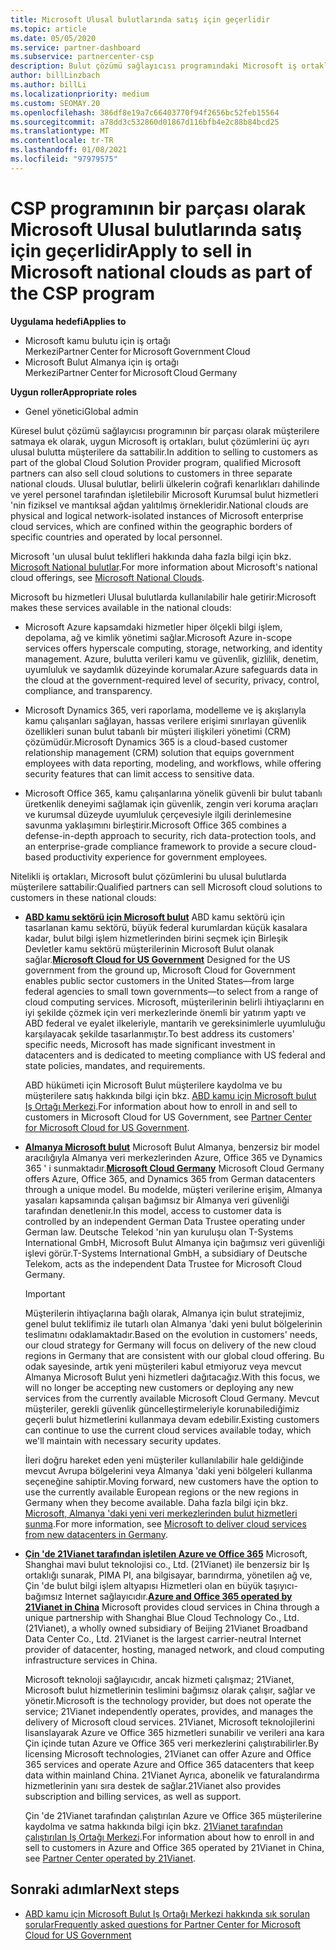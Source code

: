 ```yaml
---
title: Microsoft Ulusal bulutlarında satış için geçerlidir
ms.topic: article
ms.date: 05/05/2020
ms.service: partner-dashboard
ms.subservice: partnercenter-csp
description: Bulut çözümü sağlayıcısı programındaki Microsoft iş ortaklarının desteklenen Ulusal bulutlara kayıtlı müşterilere nasıl satıtabilecekleri hakkında bilgi edinin.
author: billLinzbach
ms.author: billLi
ms.localizationpriority: medium
ms.custom: SEOMAY.20
ms.openlocfilehash: 386df8e19a7c66403770f94f2656bc52feb15564
ms.sourcegitcommit: a78dd3c532860d01867d116bfb4e2c88b84bcd25
ms.translationtype: MT
ms.contentlocale: tr-TR
ms.lasthandoff: 01/08/2021
ms.locfileid: "97979575"
---
```

# <a name="apply-to-sell-in-microsoft-national-clouds-as-part-of-the-csp-program"></a><span data-ttu-id="6fe39-103">CSP programının bir parçası olarak Microsoft Ulusal bulutlarında satış için geçerlidir</span><span class="sxs-lookup"><span data-stu-id="6fe39-103">Apply to sell in Microsoft national clouds as part of the CSP program</span></span>

<span data-ttu-id="6fe39-104">**Uygulama hedefi**</span><span class="sxs-lookup"><span data-stu-id="6fe39-104">**Applies to**</span></span>

- <span data-ttu-id="6fe39-105">Microsoft kamu bulutu için iş ortağı Merkezi</span><span class="sxs-lookup"><span data-stu-id="6fe39-105">Partner Center for Microsoft Government Cloud</span></span>
- <span data-ttu-id="6fe39-106">Microsoft Bulut Almanya için iş ortağı Merkezi</span><span class="sxs-lookup"><span data-stu-id="6fe39-106">Partner Center for Microsoft Cloud Germany</span></span>


<span data-ttu-id="6fe39-107">**Uygun roller**</span><span class="sxs-lookup"><span data-stu-id="6fe39-107">**Appropriate roles**</span></span>

- <span data-ttu-id="6fe39-108">Genel yönetici</span><span class="sxs-lookup"><span data-stu-id="6fe39-108">Global admin</span></span>

<span data-ttu-id="6fe39-109">Küresel bulut çözümü sağlayıcısı programının bir parçası olarak müşterilere satmaya ek olarak, uygun Microsoft iş ortakları, bulut çözümlerini üç ayrı ulusal bulutta müşterilere da sattabilir.</span><span class="sxs-lookup"><span data-stu-id="6fe39-109">In addition to selling to customers as part of the global Cloud Solution Provider program, qualified Microsoft partners can also sell cloud solutions to customers in three separate national clouds.</span></span> <span data-ttu-id="6fe39-110">Ulusal bulutlar, belirli ülkelerin coğrafi kenarlıkları dahilinde ve yerel personel tarafından işletilebilir Microsoft Kurumsal bulut hizmetleri 'nin fiziksel ve mantıksal ağdan yalıtılmış örnekleridir.</span><span class="sxs-lookup"><span data-stu-id="6fe39-110">National clouds are physical and logical network-isolated instances of Microsoft enterprise cloud services, which are confined within the geographic borders of specific countries and operated by local personnel.</span></span> 

<span data-ttu-id="6fe39-111">Microsoft 'un ulusal bulut teklifleri hakkında daha fazla bilgi için bkz. [Microsoft National bulutlar](https://www.microsoft.com/trustcenter/cloudservices/nationalcloud).</span><span class="sxs-lookup"><span data-stu-id="6fe39-111">For more information about Microsoft's national cloud offerings, see [Microsoft National Clouds](https://www.microsoft.com/trustcenter/cloudservices/nationalcloud).</span></span>

<span data-ttu-id="6fe39-112">Microsoft bu hizmetleri Ulusal bulutlarda kullanılabilir hale getirir:</span><span class="sxs-lookup"><span data-stu-id="6fe39-112">Microsoft makes these services available in the national clouds:</span></span>

-   <span data-ttu-id="6fe39-113">Microsoft Azure kapsamdaki hizmetler hiper ölçekli bilgi işlem, depolama, ağ ve kimlik yönetimi sağlar.</span><span class="sxs-lookup"><span data-stu-id="6fe39-113">Microsoft Azure in-scope services offers hyperscale computing, storage, networking, and identity management.</span></span> <span data-ttu-id="6fe39-114">Azure, bulutta verileri kamu ve güvenlik, gizlilik, denetim, uyumluluk ve saydamlık düzeyinde korumalar.</span><span class="sxs-lookup"><span data-stu-id="6fe39-114">Azure safeguards data in the cloud at the government-required level of security, privacy, control, compliance, and transparency.</span></span>

-   <span data-ttu-id="6fe39-115">Microsoft Dynamics 365, veri raporlama, modelleme ve iş akışlarıyla kamu çalışanları sağlayan, hassas verilere erişimi sınırlayan güvenlik özellikleri sunan bulut tabanlı bir müşteri ilişkileri yönetimi (CRM) çözümüdür.</span><span class="sxs-lookup"><span data-stu-id="6fe39-115">Microsoft Dynamics 365 is a cloud-based customer relationship management (CRM) solution that equips government employees with data reporting, modeling, and workflows, while offering security features that can limit access to sensitive data.</span></span>

-   <span data-ttu-id="6fe39-116">Microsoft Office 365, kamu çalışanlarına yönelik güvenli bir bulut tabanlı üretkenlik deneyimi sağlamak için güvenlik, zengin veri koruma araçları ve kurumsal düzeyde uyumluluk çerçevesiyle ilgili derinlemesine savunma yaklaşımını birleştirir.</span><span class="sxs-lookup"><span data-stu-id="6fe39-116">Microsoft Office 365 combines a defense-in-depth approach to security, rich data-protection tools, and an enterprise-grade compliance framework to provide a secure cloud-based productivity experience for government employees.</span></span>

<span data-ttu-id="6fe39-117">Nitelikli iş ortakları, Microsoft bulut çözümlerini bu ulusal bulutlarda müşterilere sattabilir:</span><span class="sxs-lookup"><span data-stu-id="6fe39-117">Qualified partners can sell Microsoft cloud solutions to customers in these national clouds:</span></span>

-   <span data-ttu-id="6fe39-118">[**ABD kamu sektörü için Microsoft bulut**](https://www.microsoft.com/trustcenter/cloudservices/nationalcloud#Microsoft_Cloud_for_US) ABD kamu sektörü için tasarlanan kamu sektörü, büyük federal kurumlardan küçük kasalara kadar, bulut bilgi işlem hizmetlerinden birini seçmek için Birleşik Devletler kamu sektörü müşterilerinin Microsoft Bulut olanak sağlar.</span><span class="sxs-lookup"><span data-stu-id="6fe39-118">[**Microsoft Cloud for US Government**](https://www.microsoft.com/trustcenter/cloudservices/nationalcloud#Microsoft_Cloud_for_US) Designed for the US government from the ground up, Microsoft Cloud for Government enables public sector customers in the United States—from large federal agencies to small town governments—to select from a range of cloud computing services.</span></span> <span data-ttu-id="6fe39-119">Microsoft, müşterilerinin belirli ihtiyaçlarını en iyi şekilde çözmek için veri merkezlerinde önemli bir yatırım yaptı ve ABD federal ve eyalet ilkeleriyle, mantarih ve gereksinimlerle uyumluluğu karşılayacak şekilde tasarlanmıştır.</span><span class="sxs-lookup"><span data-stu-id="6fe39-119">To best address its customers' specific needs, Microsoft has made significant investment in datacenters and is dedicated to meeting compliance with US federal and state policies, mandates, and requirements.</span></span> 

    <span data-ttu-id="6fe39-120">ABD hükümeti için Microsoft Bulut müşterilere kaydolma ve bu müşterilere satış hakkında bilgi için bkz. [ABD kamu için Microsoft bulut Iş Ortağı Merkezi](partner-center-for-microsoft-us-govt-cloud.md).</span><span class="sxs-lookup"><span data-stu-id="6fe39-120">For information about how to enroll in and sell to customers in Microsoft Cloud for US Government, see [Partner Center for Microsoft Cloud for US Government](partner-center-for-microsoft-us-govt-cloud.md).</span></span>

-   <span data-ttu-id="6fe39-121">[**Almanya Microsoft bulut**](https://www.microsoft.com/trustcenter/cloudservices/nationalcloud#Microsoft_Cloud_Germany) Microsoft Bulut Almanya, benzersiz bir model aracılığıyla Almanya veri merkezlerinden Azure, Office 365 ve Dynamics 365 ' i sunmaktadır.</span><span class="sxs-lookup"><span data-stu-id="6fe39-121">[**Microsoft Cloud Germany**](https://www.microsoft.com/trustcenter/cloudservices/nationalcloud#Microsoft_Cloud_Germany) Microsoft Cloud Germany offers Azure, Office 365, and Dynamics 365 from German datacenters through a unique model.</span></span> <span data-ttu-id="6fe39-122">Bu modelde, müşteri verilerine erişim, Almanya yasaları kapsamında çalışan bağımsız bir Almanya veri güvenliği tarafından denetlenir.</span><span class="sxs-lookup"><span data-stu-id="6fe39-122">In this model, access to customer data is controlled by an independent German Data Trustee operating under German law.</span></span> <span data-ttu-id="6fe39-123">Deutsche Telekod 'nin yan kuruluşu olan T-Systems International GmbH, Microsoft Bulut Almanya için bağımsız veri güvenliği işlevi görür.</span><span class="sxs-lookup"><span data-stu-id="6fe39-123">T-Systems International GmbH, a subsidiary of Deutsche Telekom, acts as the independent Data Trustee for Microsoft Cloud Germany.</span></span>

    > [!IMPORTANT]  
    > <span data-ttu-id="6fe39-124">Müşterilerin ihtiyaçlarına bağlı olarak, Almanya için bulut stratejimiz, genel bulut teklifimiz ile tutarlı olan Almanya 'daki yeni bulut bölgelerinin teslimatını odaklamaktadır.</span><span class="sxs-lookup"><span data-stu-id="6fe39-124">Based on the evolution in customers' needs, our cloud strategy for Germany will focus on delivery of the new cloud regions in Germany that are consistent with our global cloud offering.</span></span> <span data-ttu-id="6fe39-125">Bu odak sayesinde, artık yeni müşterileri kabul etmiyoruz veya mevcut Almanya Microsoft Bulut yeni hizmetleri dağıtacağız.</span><span class="sxs-lookup"><span data-stu-id="6fe39-125">With this focus, we will no longer be accepting new customers or deploying any new services from the currently available Microsoft Cloud Germany.</span></span> <span data-ttu-id="6fe39-126">Mevcut müşteriler, gerekli güvenlik güncelleştirmeleriyle korunabilediğimiz geçerli bulut hizmetlerini kullanmaya devam edebilir.</span><span class="sxs-lookup"><span data-stu-id="6fe39-126">Existing customers can continue to use the current cloud services available today, which we'll maintain with necessary security updates.</span></span>
    >  
    > <span data-ttu-id="6fe39-127">İleri doğru hareket eden yeni müşteriler kullanılabilir hale geldiğinde mevcut Avrupa bölgelerini veya Almanya 'daki yeni bölgeleri kullanma seçeneğine sahiptir.</span><span class="sxs-lookup"><span data-stu-id="6fe39-127">Moving forward, new customers have the option to use the currently available European regions or the new regions in Germany when they become available.</span></span> <span data-ttu-id="6fe39-128">Daha fazla bilgi için bkz. [Microsoft, Almanya 'daki yeni veri merkezlerinden bulut hizmetleri sunma](https://news.microsoft.com/europe/2018/08/31/microsoft-to-deliver-cloud-services-from-new-datacentres-in-germany-in-2019-to-meet-evolving-customer-needs/).</span><span class="sxs-lookup"><span data-stu-id="6fe39-128">For more information, see [Microsoft to deliver cloud services from new datacenters in Germany](https://news.microsoft.com/europe/2018/08/31/microsoft-to-deliver-cloud-services-from-new-datacentres-in-germany-in-2019-to-meet-evolving-customer-needs/).</span></span>

    
-   <span data-ttu-id="6fe39-129">[**Çin 'de 21Vianet tarafından işletilen Azure ve Office 365**](https://www.microsoft.com/trustcenter/cloudservices/nationalcloud#Microsoft_Cloud_for_China) Microsoft, Shanghai mavi bulut teknolojisi co., Ltd. (21Vianet) ile benzersiz bir Iş ortaklığı sunarak, PIMA PI, ana bilgisayar, barındırma, yönetilen ağ ve, Çin 'de bulut bilgi işlem altyapısı Hizmetleri olan en büyük taşıyıcı-bağımsız Internet sağlayıcıdır.</span><span class="sxs-lookup"><span data-stu-id="6fe39-129">[**Azure and Office 365 operated by 21Vianet in China**](https://www.microsoft.com/trustcenter/cloudservices/nationalcloud#Microsoft_Cloud_for_China) Microsoft provides cloud services in China through a unique partnership with Shanghai Blue Cloud Technology Co., Ltd. (21Vianet), a wholly owned subsidiary of Beijing 21Vianet Broadband Data Center Co., Ltd. 21Vianet is the largest carrier-neutral Internet provider of datacenter, hosting, managed network, and cloud computing infrastructure services in China.</span></span> 

    <span data-ttu-id="6fe39-130">Microsoft teknoloji sağlayıcıdır, ancak hizmeti çalışmaz; 21Vianet, Microsoft bulut hizmetlerinin teslimini bağımsız olarak çalışır, sağlar ve yönetir.</span><span class="sxs-lookup"><span data-stu-id="6fe39-130">Microsoft is the technology provider, but does not operate the service; 21Vianet independently operates, provides, and manages the delivery of Microsoft cloud services.</span></span> <span data-ttu-id="6fe39-131">21Vianet, Microsoft teknolojilerini lisanslayarak Azure ve Office 365 hizmetleri sunabilir ve verileri ana kara Çin içinde tutan Azure ve Office 365 veri merkezlerini çalıştırabilirler.</span><span class="sxs-lookup"><span data-stu-id="6fe39-131">By licensing Microsoft technologies, 21Vianet can offer Azure and Office 365 services and operate Azure and Office 365 datacenters that keep data within mainland China.</span></span> <span data-ttu-id="6fe39-132">21Vianet Ayrıca, abonelik ve faturalandırma hizmetlerinin yanı sıra destek de sağlar.</span><span class="sxs-lookup"><span data-stu-id="6fe39-132">21Vianet also provides subscription and billing services, as well as support.</span></span>

    <span data-ttu-id="6fe39-133">Çin 'de 21Vianet tarafından çalıştırılan Azure ve Office 365 müşterilerine kaydolma ve satma hakkında bilgi için bkz. [21Vianet tarafından çalıştırılan Iş Ortağı Merkezi](/previous-versions/windows/it-pro/windows-home-server/ff357696(v=ws.11)).</span><span class="sxs-lookup"><span data-stu-id="6fe39-133">For information about how to enroll in and sell to customers in Azure and Office 365 operated by 21Vianet in China, see [Partner Center operated by 21Vianet](/previous-versions/windows/it-pro/windows-home-server/ff357696(v=ws.11)).</span></span>

## <a name="next-steps"></a><span data-ttu-id="6fe39-134">Sonraki adımlar</span><span class="sxs-lookup"><span data-stu-id="6fe39-134">Next steps</span></span>

- [<span data-ttu-id="6fe39-135">ABD kamu için Microsoft Bulut Iş Ortağı Merkezi hakkında sık sorulan sorular</span><span class="sxs-lookup"><span data-stu-id="6fe39-135">Frequently asked questions for Partner Center for Microsoft Cloud for US Government</span></span>](faq-for-us-govt-cloud.md)
